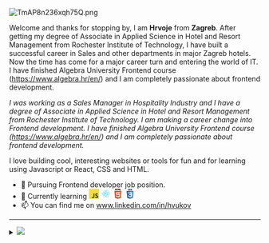![TmAP8n236xqh75Q.png](https://i.loli.net/2020/07/13/OiwrC2KRZNPA9cJ.png)
<!-- You can edit this image in paint and host the image on https://sm.ms/ -->

Welcome and thanks for stopping by, I am **Hrvoje** from **Zagreb**.
After getting my degree of Associate in Applied Science in Hotel and Resort Management from Rochester Institute of Technology, I have built a successful career in Sales and other departments in major Zagreb hotels. Now the time has come for a major career turn and entering the world of IT. I have finished Algebra University Frontend course (https://www.algebra.hr/en/) and I am completely passionate about frontend development.

_I was working as a Sales Manager in Hospitality Industry and I have a degree of Associate in Applied Science 
in Hotel and Resort Management from Rochester Institute of Technology. I am making a career change into Frontend development.
I have finished Algebra University Frontend course (https://www.algebra.hr/en/) and I am completely passionate about frontend development._


I love building cool, interesting websites or tools for fun and for learning using Javascript or React, CSS and HTML.
- 🔭 Pursuing Frontend developer job position.
- 🌱 Currently learning <img height="20" src="https://raw.githubusercontent.com/github/explore/80688e429a7d4ef2fca1e82350fe8e3517d3494d/topics/javascript/javascript.png"></code>
<code><img height="20" src="https://raw.githubusercontent.com/github/explore/80688e429a7d4ef2fca1e82350fe8e3517d3494d/topics/react/react.png"></code>
<code><img height="20" src="https://raw.githubusercontent.com/github/explore/80688e429a7d4ef2fca1e82350fe8e3517d3494d/topics/html/html.png"></code>
<code><img height="20" src="https://raw.githubusercontent.com/github/explore/80688e429a7d4ef2fca1e82350fe8e3517d3494d/topics/css/css.png"></code>
- 📫 You can find me on www.linkedin.com/in/hvukov

 
---
<details>
<summary>
  <a href="https://github.com/Hvukov"><img src="https://img.shields.io/badge/-Expand%20to%20know%20more-b03544?style=for-the-badge" /></a>
</summary>

                                                         More About Me
I am a very positive and open minded person. My coworkers find me reliable and pleasant to be around. My daily routine includes sports, exercise and fine meals. Running is my great passion that keeps me healthy and my mind sharp. Best ideas come to me while I am running. 
Nowadays I play chess for a bit of relaxing, and as brain gym but back in the days I used to be a captain of a chess club in croatian league. I am excellent at logic and a great problem solver.
This is my 4-step framework to solve any problem:

<ol>
    <li>Make sure to understand the problem 100% and ask the right questions to get a clear pic of the problem./li>
    <li>Divide and conquer. Break a big problem into smaller sub-problems./li>
    <li>Do as much research as I have to do.</li>
    <li>For bigger problems, write pseudo-code before writing actual code.</li>
  </ol>
I love meeting new people and learning new things, so please feel free to say hello and share a story with me. 



---
⭐️ From [Hvukov](https://github.com/Hvukov)

<!---
Hvukov/Hvukov is a ✨ special ✨ repository because its `README.md` (this file) appears on your GitHub profile.
You can click the Preview link to take a look at your changes.
--->
